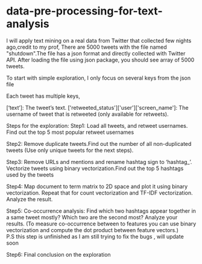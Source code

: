 # data-pre-processing-for-text-analysis


I will apply text mining on a real data from Twitter that collected few nights ago,credit to my prof,
There are 5000 tweets with the file named "shutdown".The file has a
json format and directly collected with Twitter API. After loading the file using
json package, you should see array of 5000 tweets. 

To start with simple exploration, I only focus on several keys from the json file

Each tweet has multiple keys,

[‘text’]: The tweet’s text.
['retweeted_status']['user']['screen_name']: The username of tweet that is
retweeted (only available for retweets).


Steps for the exploration:
Step1: Load all tweets, and retweet usernames. Find out the top 5 most popular
retweet usernames

Step2: Remove duplicate tweets.Find out the number of all non-duplicated tweets (Use only unique
tweets for the next steps).

Step3: Remove URLs and mentions and rename hashtag sign to ‘hashtag_’. Vectorize
tweets using binary vectorization.Find out the top 5 hashtags used by the tweets

Step4: Map document to term matrix to 2D space and plot it using binary
vectorization. Repeat that for count vectorization and TF-IDF vectorization.
Analyze the result.

Step5: Co-occurrence analysis: Find which two hashtags appear together in a same
tweet mostly? Which two are the second most? Analyze your results.
(To measure co-occurrence between to features you can use binary
vectorization and compute the dot product between feature vectors.)  
P.S this step is unfinished as I am still trying to fix the bugs , will update soon

Step6:  Final conclusion on the exploration
